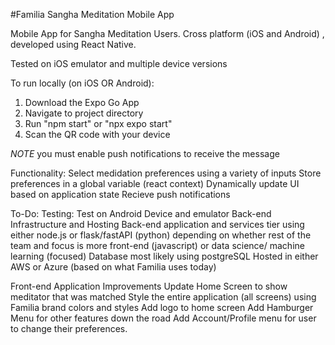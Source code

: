 #Familia Sangha Meditation Mobile App

Mobile App for Sangha Meditation Users. 
Cross platform (iOS and Android) , developed using React Native.

Tested on iOS emulator and multiple device versions

To run locally (on iOS OR Android):
1. Download the Expo Go App
2. Navigate to project directory
3. Run "npm start" or "npx expo start"
4. Scan the QR code with your device

*NOTE* you must enable push notifications to receive the message

Functionality:
Select medidation preferences using a variety of inputs
Store preferences in a global variable (react context)
Dynamically update UI based on application state
Recieve push notifications





To-Do:
Testing:
Test on Android Device and emulator
Back-end Infrastructure and Hosting
Back-end application and services tier using either node.js or flask/fastAPI (python) depending on whether rest of the team and focus is more front-end (javascript) or data science/ machine learning (focused)
Database most likely using postgreSQL
Hosted in either AWS or Azure (based on what Familia uses today)

Front-end Application Improvements
Update Home Screen to show meditator that was matched 
Style the entire application (all screens) using Familia brand colors and styles
Add logo to home screen
Add Hamburger Menu for other features down the road
Add Account/Profile menu for user to change their preferences.
